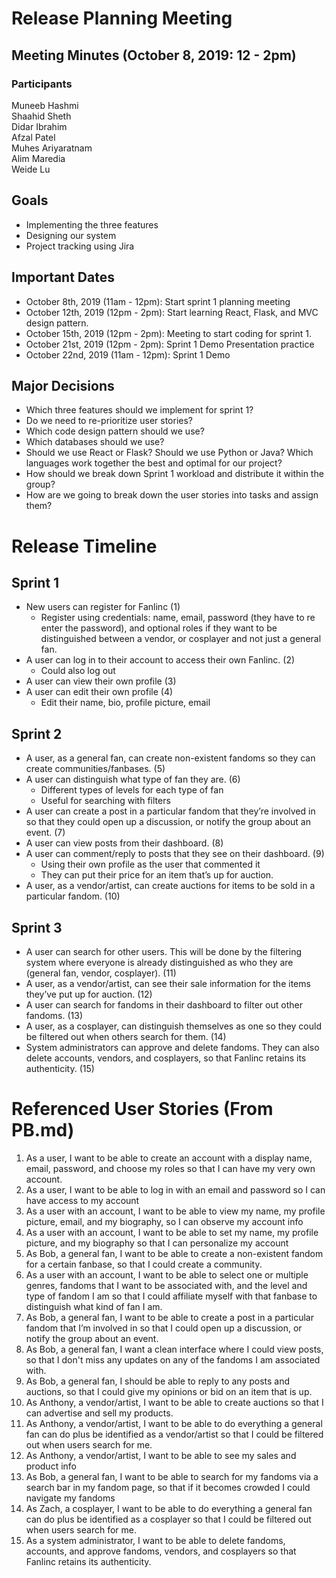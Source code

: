 # Release Planning Meeting
## Meeting Minutes (October 8, 2019: 12 - 2pm)
### Participants

Muneeb Hashmi\
Shaahid Sheth\
Didar Ibrahim\
Afzal Patel\
Muhes Ariyaratnam\
Alim Maredia\
Weide Lu

## Goals
* Implementing the three features
* Designing our system
* Project tracking using Jira

## Important Dates

* October 8th, 2019 (11am - 12pm): Start sprint 1 planning meeting
* October 12th, 2019 (12pm - 2pm): Start learning React, Flask, and MVC design pattern.
* October 15th, 2019 (12pm - 2pm): Meeting to start coding for sprint 1. 
* October 21st, 2019 (12pm - 2pm): Sprint 1 Demo Presentation practice
* October 22nd, 2019 (11am - 12pm): Sprint 1 Demo

## Major Decisions

* Which three features should we implement for sprint 1? 
* Do we need to re-prioritize user stories?
* Which code design pattern should we use?
* Which databases should we use?
* Should we use React or Flask? Should we use Python or Java? Which languages work together the best and optimal for our project?
* How should we break down Sprint 1 workload and distribute it within the group?
* How are we going to break down the user stories into tasks and assign them?

# Release Timeline

## Sprint 1

* New users can register for Fanlinc (1)
  - Register using credentials: name, email, password (they have to re enter the password), and optional roles if they want to be distinguished between a vendor, or cosplayer and not just a general fan.
* A user can log in to their account to access their own Fanlinc. (2)
  - Could also log out
* A user can view their own profile (3)
* A user can edit their own profile (4)
  - Edit their name, bio, profile picture, email
  
## Sprint 2

* A user, as a general fan, can create non-existent fandoms so they can create communities/fanbases. (5)
* A user can distinguish what type of fan they are. (6)
  - Different types of levels for each type of fan
  - Useful for searching with filters
* A user can create a post in a particular fandom that they’re involved in so that they could open up a discussion, or notify the group about an event. (7)
* A user can view posts from their dashboard. (8)
* A user can comment/reply to posts that they see on their dashboard. (9)
  - Using their own profile as the user that commented it
  - They can put their price for an item that’s up for auction.
* A user, as a vendor/artist, can create auctions for items to be sold in a particular fandom. (10)

## Sprint 3

* A user can search for other users. This will be done by the filtering system where everyone is already distinguished as who they are (general fan, vendor, cosplayer). (11)
* A user, as a vendor/artist, can see their sale information for the items they’ve put up for auction. (12)
* A user can search for fandoms in their dashboard to filter out other fandoms. (13)
* A user, as a cosplayer, can distinguish themselves as one so they could be filtered out when others search for them. (14)
* System administrators can approve and delete fandoms. They can also delete accounts, vendors, and cosplayers, so that Fanlinc retains its authenticity. (15)

# Referenced User Stories (From PB.md)

1. As a user, I want to be able to create an account with a display name, email, password, and choose my roles so that I can have my very own account.
2. As a user, I want to be able to log in with an email and password so I can have access to my account
3. As a user with an account, I want to be able to view my name, my profile picture, email, and my biography, so I can observe my account info
4. As a user with an account, I want to be able to set my name, my profile picture, and my biography so that I can personalize my account 
5. As Bob, a general fan, I want to be able to create a non-existent fandom for a certain fanbase, so that I could create a community.
6. As a user with an account, I want to be able to select one or multiple genres, fandoms that I want to be associated with, and the level and type of fandom I am so that I could affiliate myself with that fanbase to distinguish what kind of fan I am.
7. As Bob, a general fan, I want to be able to create a post in a particular fandom that I’m involved in so that I could open up a discussion, or notify the group about an event.
8. As Bob, a general fan, I want a clean interface where I could view posts, so that I don't miss any updates on any of the fandoms I am associated with.
9. As Bob, a general fan, I should be able to reply to any posts and auctions, so that I could give my opinions or bid on an item that is up.
10. As Anthony, a vendor/artist, I want to be able to create auctions so that I  can advertise and sell my products.
11. As Anthony, a vendor/artist, I want to be able to do everything a general fan can do plus be identified as a vendor/artist so that I could be filtered out when users search for me.
12. As Anthony, a vendor/artist, I want to be able to see my sales and product info
13. As Bob, a general fan, I want to be able to search for my fandoms via a search bar in my fandom page, so that if it becomes crowded I could navigate my fandoms
14. As Zach, a cosplayer, I want to be able to do everything a general fan can do plus be identified as a cosplayer so that I could be filtered out when users search for me.
15. As a system administrator, I want to be able to delete fandoms, accounts, and approve fandoms, vendors, and cosplayers so that Fanlinc retains its authenticity.
